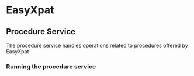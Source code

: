 # EasyXpat

## Procedure Service

The procedure service handles operations related to procedures offered by EasyXpat

### Running the procedure service





